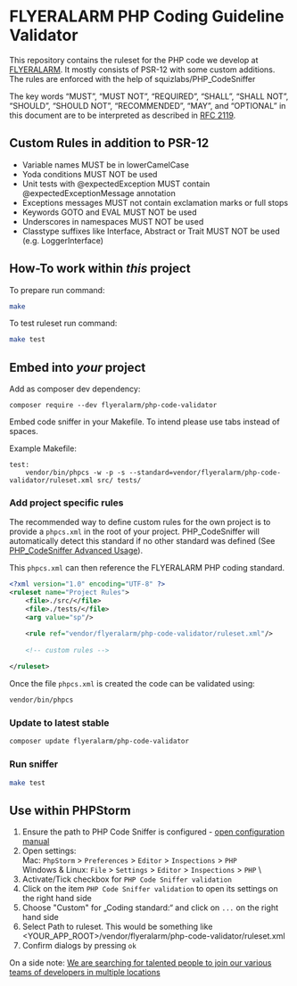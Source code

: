 # FLYERALARM PHP Coding Guideline Validator

This repository contains the ruleset for the PHP code we develop at [FLYERALARM](https://flyeralarm.com). 
It mostly consists of PSR-12 with some custom additions. The rules are enforced with the help of squizlabs/PHP_CodeSniffer

The key words “MUST”, “MUST NOT”, “REQUIRED”, “SHALL”, “SHALL NOT”, “SHOULD”,
“SHOULD NOT”, “RECOMMENDED”, “MAY”, and “OPTIONAL” in this document are to be
interpreted as described in [RFC 2119](http://www.ietf.org/rfc/rfc2119.txt).


## Custom Rules in addition to PSR-12

* Variable names MUST be in lowerCamelCase
* Yoda conditions MUST NOT be used
* Unit tests with @expectedException MUST contain @expectedExceptionMessage annotation
* Exceptions messages MUST not contain exclamation marks or full stops
* Keywords GOTO and EVAL MUST NOT be used
* Underscores in namespaces MUST NOT be used
* Classtype suffixes like Interface, Abstract or Trait MUST NOT be used (e.g. LoggerInterface)


## How-To work within *this* project

To prepare run command:
```bash
make
```

To test ruleset run command:
```bash
make test
```


## Embed into *your* project

Add as composer dev dependency:
```
composer require --dev flyeralarm/php-code-validator
```

Embed code sniffer in your Makefile. To intend please use tabs instead of spaces.

Example Makefile:
```make
test:
	vendor/bin/phpcs -w -p -s --standard=vendor/flyeralarm/php-code-validator/ruleset.xml src/ tests/
```


### Add project specific rules

The recommended way to define custom rules for the own project is to provide a ```phpcs.xml``` in the root of your
project.
PHP_CodeSniffer will automatically detect this standard if no other standard was defined (See [PHP_CodeSniffer Advanced Usage](https://github.com/squizlabs/PHP_CodeSniffer/wiki/Advanced-Usage#using-a-default-configuration-file)).

This ```phpcs.xml``` can then reference the FLYERALARM PHP coding standard.
```xml
<?xml version="1.0" encoding="UTF-8" ?>
<ruleset name="Project Rules">
    <file>./src/</file>
    <file>./tests/</file>
    <arg value="sp"/>

    <rule ref="vendor/flyeralarm/php-code-validator/ruleset.xml"/>
    
    <!-- custom rules -->
    
</ruleset>
```

Once the file ```phpcs.xml``` is created the code can be validated using:
```bash
vendor/bin/phpcs
```


### Update to latest stable

```bash
composer update flyeralarm/php-code-validator
```


### Run sniffer

```bash
make test
```


## Use within PHPStorm

1) Ensure the path to PHP Code Sniffer is configured - [open configuration manual](https://confluence.jetbrains.com/display/PhpStorm/PHP+Code+Sniffer+in+PhpStorm#PHPCodeSnifferinPhpStorm-1.1.SpecifyingthepathtoPHPCodeSniffer) 
2) Open settings: \
   Mac: `PhpStorm` > `Preferences` > `Editor` > `Inspections` > `PHP` \
   Windows & Linux: `File` > `Settings` > `Editor` > `Inspections` > `PHP` \
3) Activate/Tick checkbox for `PHP Code Sniffer validation`
4) Click on the item `PHP Code Sniffer validation` to open its settings on the right hand side
5) Choose "Custom" for „Coding standard:“ and click on `...` on the right hand side
6) Select Path to ruleset. This would be something like <YOUR_APP_ROOT>/vendor/flyeralarm/php-code-validator/ruleset.xml
7) Confirm dialogs by pressing `ok`


On a side note: [We are searching for talented people to join our various teams of developers in multiple locations](https://www.flyeralarm.com/it-jobs/)
